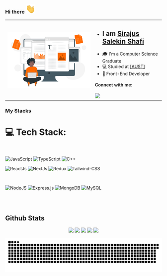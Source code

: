 

### Hi there  <img src="https://raw.githubusercontent.com/ABSphreak/ABSphreak/master/gifs/Hi.gif" height="30" />



<!--
**IamShafi/IamShafi** is a ✨ _special_ ✨ repository because its `README.md` (this file) appears on your GitHub profile.
![Chrome Dino](https://mir-s3-cdn-cf.behance.net/project_modules/max_1200/4ff07986208593.5d9a654e92f36.gif)
-->


 
<table>
  <tr>
    <td><img align="right" src="https://raw.githubusercontent.com/gabrlcj/gabrlcj/2aa161dfb942e25ec84396721837dfccc98e08f2/Illustration.svg" alt="Illustration" title="" width=450/></td>
    <td>
      <ul>
        <li><h2 align="left">I am <a href="https://www.linkedin.com/in/iamshafi" target="_blank" rel="noopener noreferrer">Sirajus Salekin Shafi</a> </li>
        <li>🎓 I'm a Computer Science Graduate </li>
        <li>💻 Studied at <a href="https://www.aust.edu"> [AUST] </a></li>
        <li>🌱 Front-End Developer </li>
      </ul>
      <h4>Connect with me:</h4>
      <a href="https://www.linkedin.com/in/iamshafi"><img src="https://img.icons8.com/dusk/40/000000/linkedin.png"/></a>
    </td>
  </tr>
  <tr>  </tr>
</table>


### My Stacks


# 💻 Tech Stack:

<br>

![JavaScript](https://img.shields.io/badge/javascript-%23323330.svg?style=for-the-badge&logo=javascript&logoColor=%23F7DF1E) ![TypeScript](https://img.shields.io/badge/TypeScript-%23007ACC.svg?style=for-the-badge&logo=typescript&logoColor=white) ![C++](https://img.shields.io/badge/c++-%2300599C.svg?style=for-the-badge&logo=c%2B%2B&logoColor=white) 
<br>

![ReactJs](https://img.shields.io/badge/React-%2320232a.svg?style=for-the-badge&logo=react&logoColor=%2361DAFB) ![NextJs](https://img.shields.io/badge/Next.js-%23000000.svg?style=for-the-badge&logo=next.js&logoColor=white) ![Redux](https://img.shields.io/badge/Redux-%23764ABC.svg?style=for-the-badge&logo=redux&logoColor=white) 
![Tailwind-CSS](https://img.shields.io/badge/Tailwind%20CSS-%2338B2AC.svg?style=for-the-badge&logo=tailwind-css&logoColor=white)

<br>

![NodeJS](https://img.shields.io/badge/node.js-6DA55F?style=for-the-badge&logo=node.js&logoColor=white) ![Express.js](https://img.shields.io/badge/express.js-%23404d59.svg?style=for-the-badge&logo=express&logoColor=%2361DAFB) ![MongoDB](https://img.shields.io/badge/MongoDB-%2347A248.svg?style=for-the-badge&logo=mongodb&logoColor=white)
![MySQL](https://img.shields.io/badge/mysql-%2300f.svg?style=for-the-badge&logo=mysql&logoColor=white) 

<br>

<br> 



<div align="center">




</div>

## Github Stats
<div align="center">
    

![](http://github-profile-summary-cards.vercel.app/api/cards/profile-details?username=iamShafi&theme=aura)
![](http://github-profile-summary-cards.vercel.app/api/cards/repos-per-language?username=iamShafi&theme=aura)
![](http://github-profile-summary-cards.vercel.app/api/cards/most-commit-language?username=iamShafi&theme=aura)
![](http://github-profile-summary-cards.vercel.app/api/cards/stats?username=iamShafi&theme=aura)
![](http://github-profile-summary-cards.vercel.app/api/cards/productive-time?username=iamShafi&theme=aura&utcOffset=8)

</div>


 

![snake gif](https://github.com/TekyaygilFethi/TekyaygilFethi/blob/output/github-contribution-grid-snake.svg)


